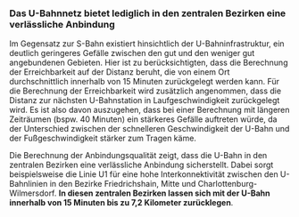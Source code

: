 ### Das U-Bahnnetz bietet lediglich in den zentralen Bezirken eine verlässliche Anbindung
Im Gegensatz zur S-Bahn existiert hinsichtlich der U-Bahninfrastruktur, ein deutlich geringeres Gefälle zwischen den gut 
und den weniger gut angebundenen Gebieten. Hier ist zu berücksichtigten, dass die Berechnung der Erreichbarkeit auf der 
Distanz beruht, die von einem Ort durchschnittlich innerhalb von 15 Minuten zurückgelegt werden kann. Für die Berechnung 
der Erreichbarkeit wird zusätzlich angenommen, dass die Distanz zur nächsten U-Bahnstation in Laufgeschwindigkeit 
zurückgelegt wird. Es ist also davon auszugehen, dass bei einer Berechnung mit längeren Zeiträumen (bspw. 40 Minuten) 
ein stärkeres Gefälle auftreten würde, da der Unterschied zwischen der schnelleren Geschwindigkeit der U-Bahn und der 
Fußgeschwindigkeit stärker zum Tragen käme.


Die Berechnung der Anbindungsqualität zeigt, dass die U-Bahn in den zentralen Bezirken eine verlässliche Anbindung 
sicherstellt. Dabei sorgt beispielsweise die Linie U1 für eine hohe Interkonnektivität zwischen den 
U-Bahnlinien in den Bezirke <span class="marker-label" id="marker-label-subway-friedrichshain">Friedrichshain</span>, 
<span class="marker-label" id="marker-label-subway-mitte">Mitte</span> und 
<span class="marker-label" id="marker-label-subway-charlottenburg-wilmersdorf">Charlottenburg-Wilmersdorf</span>. 
**In diesen zentralen Bezirken lassen sich mit der U-Bahn innerhalb von 15 Minuten bis zu 7,2 Kilometer zurücklegen**.
